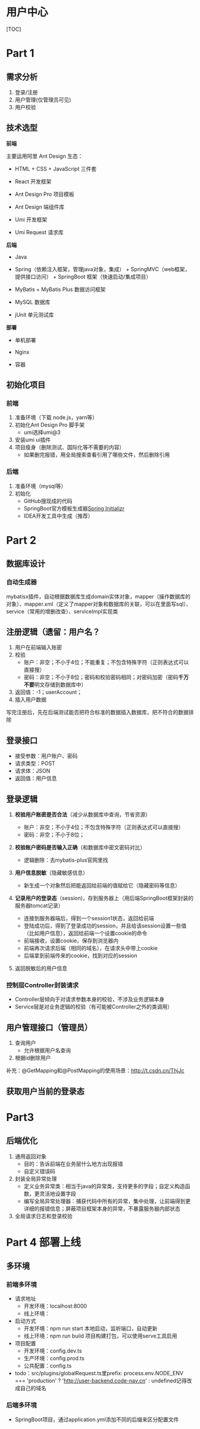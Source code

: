 # 用户中心

[TOC]

# Part 1

## 需求分析

1. 登录/注册
2. 用户管理(仅管理员可见)
3. 用户校验



## 技术选型

**前端** 

主要运用阿里 Ant Design 生态：

- HTML + CSS + JavaScript 三件套

- React 开发框架

- Ant Design Pro 项目模板

- Ant Design 端组件库

- Umi 开发框架

- Umi Request 请求库

 **后端** 

- Java

- Spring（依赖注入框架，管理java对象，集成） + SpringMVC（web框架，提供接口访问） + SpringBoot 框架（快速启动/集成项目）

- MyBatis + MyBatis Plus 数据访问框架

- MySQL 数据库

- jUnit 单元测试库

 **部署** 

- 单机部署

- Nginx

- 容器



## 初始化项目

### 前端

1. 准备环境（下载 node.js，yarn等）
2. 初始化Ant Design Pro 脚手架
   - umi选择umi@3
3. 安装umi ui插件
4. 项目瘦身（删除测试、国际化等不需要的内容）
   - 如果删完报错，用全局搜索查看引用了哪些文件，然后删除引用

### 后端

1. 准备环境（mysql等）
2. 初始化
   - GitHub搜现成的代码
   - SpringBoot官方模板生成器[Spring Initializr](https://start.spring.io/)
   - IDEA开发工具中生成（推荐）



# Part 2

## 数据库设计

### 自动生成器

mybatisx插件，自动根据数据库生成domain实体对象，mapper（操作数据库的对象）、mapper.xml（定义了mapper对象和数据库的关联，可以在里面写sql）、service（常用的增删改查）、serviceImpl实现类

## 注册逻辑（遗留：用户名？

1. 用户在前端输入账密
2. 校验
   - 账户：非空；不小于4位；不能重复；不包含特殊字符（正则表达式可以直接搜）
   - 密码：非空；不小于8位；密码和校验密码相同；对密码加密（密码**千万不要**明文存储到数据库中）
3. 返回值：-1；userAccount；
4. 插入用户数据

写完注册后，先在后端测试能否把符合标准的数据插入数据库，把不符合的数据排除

## 登录接口

- 接受参数：用户账户、密码
- 请求类型：POST
- 请求体：JSON
- 返回值：用户信息

## 登录逻辑

1. **校验用户账密是否合法**（减少从数据库中查询，节省资源）
   - 账户：非空；不小于4位；不包含特殊字符（正则表达式可以直接搜）
   - 密码：非空；不小于8位；

2. **校验账户密码是否输入正确**（和数据库中密文密码对比）
   - 逻辑删除：去mybatis-plus官网里找
3. **用户信息脱敏**（隐藏敏感信息）
   - 新生成一个对象然后把能返回给前端的值赋给它（隐藏密码等信息）
4. **记录用户的登录态**（session)，存到服务器上（用后端SpringBoot框架封装的服务器tomcat记录）
   - 连接到服务器端后，得到一个session1状态，返回给前端
   - 登陆成功后，得到了登录成功的session，并且给该session设置一些值（比如用户信息），返回给前端一个设置cookie的命令
   - 前端接收，设置cookie，保存到浏览器内
   - 前端再次请求后端（相同的域名），在请求头中带上cookie
   - 后端拿到前端传来的cookie，找到对应的session

5. 返回脱敏后的用户信息

### 控制层Controller封装请求

- Controller层倾向于对请求参数本身的校验，不涉及业务逻辑本身
- Service层是对业务逻辑的校验（有可能被Controller之外的类调用）

## 用户管理接口（管理员）

1. 查询用户
   - 允许根据用户名查询
2. 根据id删除用户

补充：@GetMapping和@PostMapping的使用场景：http://t.csdn.cn/ThjJc



## 获取用户当前的登录态



# Part3

## 后端优化

1. 通用返回对象
   - 目的：告诉前端在业务层什么地方出现报错
   - 自定义错误码
2. 封装全局异常处理
   - 定义业务异常类：相当于java的异常类，支持更多的字段；自定义构造函数，更灵活地设置字段
   - 编写全局异常处理器：捕获代码中所有的异常，集中处理，让前端得到更详细的报错信息；屏蔽项目框架本身的异常，不暴露服务器内部状态
3. 全局请求日志和登录校验

# Part 4 部署上线 

## 多环境

### 前端多环境

- 请求地址
  - 开发环境：localhost:8000
  - 线上环境：
- 启动方式
  - 开发环境：npm run start 本地启动，监听端口，自动更新
  - 线上环境：npm run build 项目构建打包，可以使用serve工具启用
- 项目配置
  - 开发环境：config.dev.ts
  - 生产环境：config.prod.ts
  - 公共配置：config.ts
- todo：src/plugins/globalRequest.ts里prefix: process.env.NODE_ENV === 'production' ? 'http://user-backend.code-nav.cn' : undefined记得改成自己的域名

### 后端多环境

- SpringBoot项目，通过application.yml添加不同的后缀来区分配置文件











